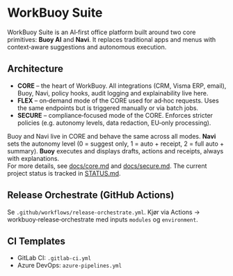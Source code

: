 # WorkBuoy Suite

WorkBuoy Suite is an AI‑first office platform built around two core primitives: **Buoy AI** and **Navi**. It replaces traditional apps and menus with context‑aware suggestions and autonomous execution.

## Architecture

* **CORE** – the heart of WorkBuoy. All integrations (CRM, Visma ERP, email), Buoy, Navi, policy hooks, audit logging and explainability live here.
* **FLEX** – on‑demand mode of the CORE used for ad‑hoc requests. Uses the same endpoints but is triggered manually or via batch jobs.
* **SECURE** – compliance‑focused mode of the CORE. Enforces stricter policies (e.g. autonomy levels, data redaction, EU‑only processing).

Buoy and Navi live in CORE and behave the same across all modes. **Navi** sets the autonomy level (0 = suggest only, 1 = auto + receipt, 2 = full auto + summary). **Buoy** executes and displays drafts, actions and receipts, always with explanations.  
For more details, see [docs/core.md](docs/core.md) and [docs/secure.md](docs/secure.md). The current project status is tracked in [STATUS.md](STATUS.md).

## Release Orchestrate (GitHub Actions)
Se `.github/workflows/release-orchestrate.yml`. Kjør via Actions → workbuoy‑release‑orchestrate med inputs `modules` og `environment`.

## CI Templates

- GitLab CI: `.gitlab‑ci.yml`
- Azure DevOps: `azure‑pipelines.yml`


